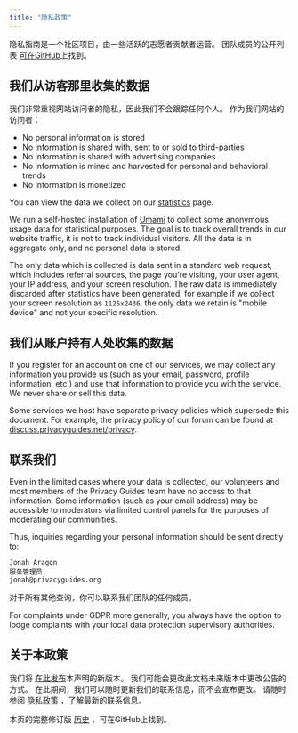```yaml
---
title: "隐私政策"
---
```


隐私指南是一个社区项目，由一些活跃的志愿者贡献者运营。 团队成员的公开列表 [可在GitHub](https://github.com/orgs/privacyguides/people)上找到。

## 我们从访客那里收集的数据

我们非常重视网站访问者的隐私，因此我们不会跟踪任何个人。 作为我们网站的访问者：

- No personal information is stored
- No information is shared with, sent to or sold to third-parties
- No information is shared with advertising companies
- No information is mined and harvested for personal and behavioral trends
- No information is monetized

You can view the data we collect on our [statistics](statistics.md) page.

We run a self-hosted installation of [Umami](https://umami.is/) to collect some anonymous usage data for statistical purposes. The goal is to track overall trends in our website traffic, it is not to track individual visitors. All the data is in aggregate only, and no personal data is stored.

The only data which is collected is data sent in a standard web request, which includes referral sources, the page you're visiting, your user agent, your IP address, and your screen resolution. The raw data is immediately discarded after statistics have been generated, for example if we collect your screen resolution as `1125x2436`, the only data we retain is "mobile device" and not your specific resolution.

## 我们从账户持有人处收集的数据

If you register for an account on one of our services, we may collect any information you provide us (such as your email, password, profile information, etc.) and use that information to provide you with the service. We never share or sell this data.

Some services we host have separate privacy policies which supersede this document. For example, the privacy policy of our forum can be found at [discuss.privacyguides.net/privacy](https://discuss.privacyguides.net/privacy).

## 联系我们

Even in the limited cases where your data is collected, our volunteers and most members of the Privacy Guides team have no access to that information. Some information (such as your email address) may be accessible to moderators via limited control panels for the purposes of moderating our communities.

Thus, inquiries regarding your personal information should be sent directly to:

```text
Jonah Aragon
服务管理员
jonah@privacyguides.org
```

对于所有其他查询，你可以联系我们团队的任何成员。

For complaints under GDPR more generally, you always have the option to lodge complaints with your local data protection supervisory authorities.

## 关于本政策

我们将 [在此发布](privacy-policy.md)本声明的新版本。 我们可能会更改此文档未来版本中更改公告的方式。 在此期间，我们可以随时更新我们的联系信息，而不会宣布更改。 请随时参阅 [隐私政策](privacy-policy.md) ，了解最新的联系信息。

本页的完整修订版 [历史](https://github.com/privacyguides/privacyguides.org/commits/main/docs/about/privacy-policy.md) ，可在GitHub上找到。
